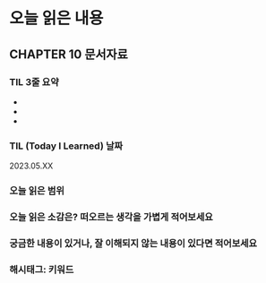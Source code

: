 # 오늘 읽은 내용

## CHAPTER 10 문서자료

### TIL 3줄 요약

- 
- 
- 

### TIL (Today I Learned) 날짜

2023.05.XX

### 오늘 읽은 범위

### 오늘 읽은 소감은? 떠오르는 생각을 가볍게 적어보세요


### 궁금한 내용이 있거나, 잘 이해되지 않는 내용이 있다면 적어보세요



### 해시태그: 키워드